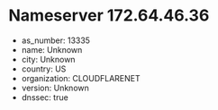 # Nameserver 172.64.46.36

* as_number: 13335
* name: Unknown
* city: Unknown
* country: US
* organization: CLOUDFLARENET
* version: Unknown
* dnssec: true
